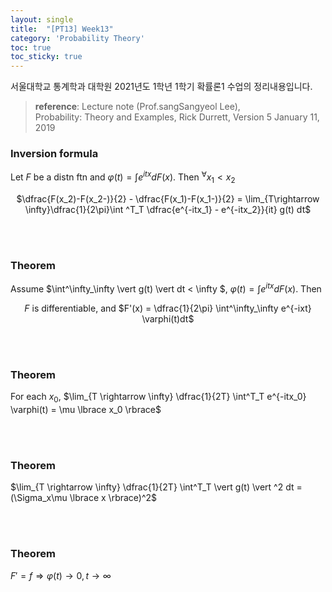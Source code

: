 ```yaml
---
layout: single
title:  "[PT13] Week13"
category: 'Probability Theory'
toc: true
toc_sticky: true
---
```



서울대학교 통계학과 대학원 2021년도 1학년 1학기 확률론1 수업의 정리내용입니다. <br/>
> **reference**: Lecture note (Prof.sangSangyeol Lee),<br/> Probability: Theory and Examples, Rick Durrett, Version 5 January 11, 2019



### $\textbf{Inversion formula}$ 
Let $F$ be a distn ftn and $\varphi(t) =  \int e^{itx} dF(x)$. Then $^\forall x_1 < x_2$

<center>

$\dfrac{F(x_2)-F(x_2-)}{2} - \dfrac{F(x_1)-F(x_1-)}{2} = \lim_{T\rightarrow \infty}\dfrac{1}{2\pi}\int ^T_T \dfrac{e^{-itx_1} - e^{-itx_2}}{it} g(t) dt$

</center>

<br/><br/>

### $\textbf{Theorem}$ 
Assume $\int^\infty_\infty \vert g(t) \vert dt < \infty $, $\varphi(t) =  \int e^{itx} dF(x)$. Then 

<center>

$F$ is differentiable, and $F'(x) = \dfrac{1}{2\pi} \int^\infty_\infty e^{-ixt} \varphi(t)dt$

</center>

<br/><br/>


### $\textbf{Theorem}$ 
For each $x_0$, $\lim_{T \rightarrow \infty} \dfrac{1}{2T} \int^T_T e^{-itx_0} \varphi(t) = \mu \lbrace x_0 \rbrace$

<br/><br/>

### $\textbf{Theorem}$ 
$\lim_{T \rightarrow \infty} \dfrac{1}{2T} \int^T_T \vert g(t) \vert ^2  dt = (\Sigma_x\mu \lbrace x \rbrace)^2$


<br/><br/>

### $\textbf{Theorem}$ 
$F' = f \Rightarrow \varphi(t) \rightarrow 0 , t \rightarrow \infty$





